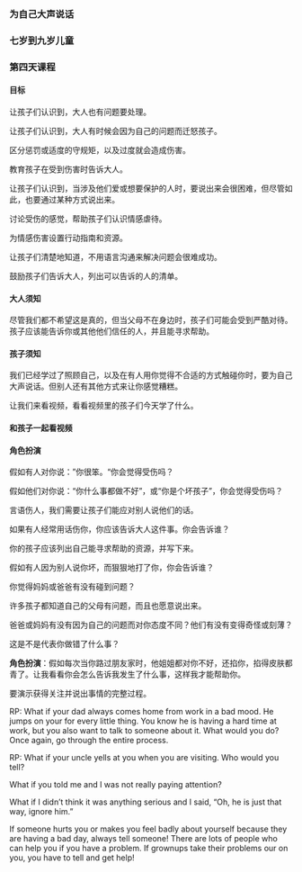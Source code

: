 ### 为自己大声说话

### 七岁到九岁儿童

### 第四天课程

#### 目标

让孩子们认识到，大人也有问题要处理。

让孩子们认识到，大人有时候会因为自己的问题而迁怒孩子。

区分惩罚或适度的守规矩，以及过度就会造成伤害。

教育孩子在受到伤害时告诉大人。

让孩子们认识到，当涉及他们爱或想要保护的人时，要说出来会很困难，但尽管如此，也要通过某种方式说出来。

讨论受伤的感觉，帮助孩子们认识情感虐待。

为情感伤害设置行动指南和资源。

让孩子们清楚地知道，不用语言沟通来解决问题会很难成功。

鼓励孩子们告诉大人，列出可以告诉的人的清单。

#### 大人须知

尽管我们都不希望这是真的，但当父母不在身边时，孩子们可能会受到严酷对待。孩子应该能告诉你或其他他们信任的人，并且能寻求帮助。

#### 孩子须知

我们已经学过了照顾自己，以及在有人用你觉得不合适的方式触碰你时，要为自己大声说话。但别人还有其他方式来让你感觉糟糕。

让我们来看视频，看看视频里的孩子们今天学了什么。

#### 和孩子一起看视频

#### 角色扮演

假如有人对你说：”你很笨。“你会觉得受伤吗？

假如他们对你说：“你什么事都做不好”，或“你是个坏孩子”，你会觉得受伤吗？

言语伤人，我们需要让孩子们能应对别人说他们的话。

如果有人经常用话伤你，你应该告诉大人这件事。你会告诉谁？

你的孩子应该列出自己能寻求帮助的资源，并写下来。

假如有人因为别人说你坏，而狠狠地打了你，你会告诉谁？

你觉得妈妈或爸爸有没有碰到问题？

许多孩子都知道自己的父母有问题，而且也愿意说出来。

爸爸或妈妈有没有因为自己的问题而对你态度不同？他们有没有变得奇怪或刻薄？

这是不是代表你做错了什么事？

**角色扮演**：假如每次当你路过朋友家时，他姐姐都对你不好，还掐你，掐得皮肤都青了。让我看看你会怎么告诉我发生了什么事，这样我才能帮助你。

要演示获得关注并说出事情的完整过程。

RP:  What if your dad always comes home from work in a bad mood.  He jumps on your for every little thing.  You know he is having a hard time at work, but you also want to talk to someone about it.  What would you do?
Once again, go through the entire process.

RP:  What if your uncle yells at you when you are visiting.  Who would you tell?

What if you told me and I was not really paying attention?

What if I didn’t think it was anything serious and I said, “Oh, he is just that way, ignore him.”

If someone hurts you or makes you feel badly about yourself because they are having a bad day, always tell someone!
There are lots of people who can help you if you have a problem.  If grownups take their problems our on you, you have to tell and get help!